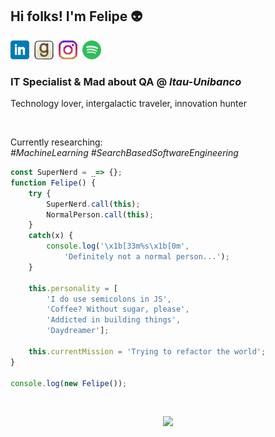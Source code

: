 
## Hi folks! I'm Felipe :alien:
<!-- <p align='center'> -->
<!-- <a href="https://dev.to/adelbs"><img height="30" src="https://raw.githubusercontent.com/adelbs/adelbs/main/icons/dev.png"></a>&nbsp;&nbsp; -->
<a href="https://www.linkedin.com/in/felipejacob/"><img height="30" src="https://github.com/adelbs/adelbs/blob/main/icons/linkedin.png?raw=true"></a>&nbsp;
<a href="https://www.goodreads.com/user/show/59344121-felipe-jacob"><img height="30" src="https://github.com/adelbs/adelbs/blob/main/icons/goodreads.png?raw=true"></a>&nbsp;
<a href="https://instagram.com/felipisses"><img height="30" src="https://github.com/adelbs/adelbs/blob/main/icons/instagram.png?raw=true"></a>&nbsp;
<a href="https://open.spotify.com/user/adelbs?si=gHIlN5AlSMKLfs063DUjEQ"><img height="30" src="https://github.com/adelbs/adelbs/blob/main/icons/spotify.png?raw=true"></a>
<!-- </p> -->

### IT Specialist & Mad about QA @ *Itau-Unibanco*
Technology lover, intergalactic traveler, innovation hunter

<br>

Currently researching: <br>
*#MachineLearning* *#SearchBasedSoftwareEngineering*

``` javascript
const SuperNerd = _=> {};
function Felipe() {
    try {
        SuperNerd.call(this);
        NormalPerson.call(this); 
    } 
    catch(x) {
        console.log('\x1b[33m%s\x1b[0m', 
            'Definitely not a normal person...');
    }

    this.personality = [
        'I do use semicolons in JS', 
        'Coffee? Without sugar, please',
        'Addicted in building things', 
        'Daydreamer'];

    this.currentMission = 'Trying to refactor the world';
} 

console.log(new Felipe());

```
<br>
<p align='center'>
<img src="https://komarev.com/ghpvc/?username=adelbs"/>
</p>
